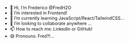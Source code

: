 - 👋 Hi, I’m Frederico @FredH2O
- 👀 I’m interested in Frontend!
- 🌱 I’m currently learning JavaScript/React/TailwindCSS...
- 💞️ I’m looking to collaborate anywhere ...
- 📫 How to reach me: LinkedIn or GitHub!
- 😄 Pronouns: Fred?!...

<!---
FredH2O/FredH2O is a ✨ special ✨ repository because its `README.md` (this file) appears on your GitHub profile.
You can click the Preview link to take a look at your changes.
--->

